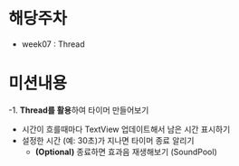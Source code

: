 # 해당주차
- week07 : Thread
# 미션내용
-1. **Thread를 활용**하여 타이머 만들어보기
- 시간이 흐를때마다 TextView 업데이트해서 남은 시간 표시하기
- 설정한 시간 (예: 30초)가 지나면 타이머 종료 알리기
    - **(Optional)** 종료하면 효과음 재생해보기 (SoundPool)
